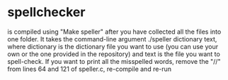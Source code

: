 # spellchecker
is compiled using "Make speller" after you have collected all the files into one folder. It takes the command-line argument ./speller dictionary text, where dictionary is the dictionary file you want to use (you can use your own or the one provided in the repository) and text is the file you want to spell-check. If you want to print all the misspelled words, remove the "//" from lines 64 and 121 of speller.c, re-compile and re-run
